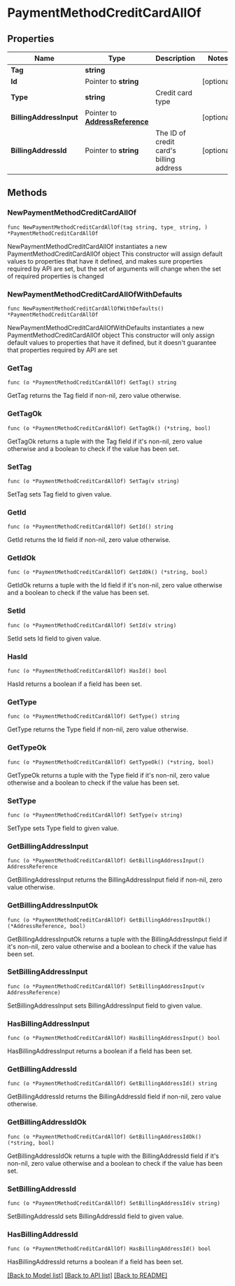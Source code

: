 # PaymentMethodCreditCardAllOf

## Properties

Name | Type | Description | Notes
------------ | ------------- | ------------- | -------------
**Tag** | **string** |  | 
**Id** | Pointer to **string** |  | [optional] 
**Type** | **string** | Credit card type | 
**BillingAddressInput** | Pointer to [**AddressReference**](AddressReference.md) |  | [optional] 
**BillingAddressId** | Pointer to **string** | The ID of credit card&#39;s billing address | [optional] 

## Methods

### NewPaymentMethodCreditCardAllOf

`func NewPaymentMethodCreditCardAllOf(tag string, type_ string, ) *PaymentMethodCreditCardAllOf`

NewPaymentMethodCreditCardAllOf instantiates a new PaymentMethodCreditCardAllOf object
This constructor will assign default values to properties that have it defined,
and makes sure properties required by API are set, but the set of arguments
will change when the set of required properties is changed

### NewPaymentMethodCreditCardAllOfWithDefaults

`func NewPaymentMethodCreditCardAllOfWithDefaults() *PaymentMethodCreditCardAllOf`

NewPaymentMethodCreditCardAllOfWithDefaults instantiates a new PaymentMethodCreditCardAllOf object
This constructor will only assign default values to properties that have it defined,
but it doesn't guarantee that properties required by API are set

### GetTag

`func (o *PaymentMethodCreditCardAllOf) GetTag() string`

GetTag returns the Tag field if non-nil, zero value otherwise.

### GetTagOk

`func (o *PaymentMethodCreditCardAllOf) GetTagOk() (*string, bool)`

GetTagOk returns a tuple with the Tag field if it's non-nil, zero value otherwise
and a boolean to check if the value has been set.

### SetTag

`func (o *PaymentMethodCreditCardAllOf) SetTag(v string)`

SetTag sets Tag field to given value.


### GetId

`func (o *PaymentMethodCreditCardAllOf) GetId() string`

GetId returns the Id field if non-nil, zero value otherwise.

### GetIdOk

`func (o *PaymentMethodCreditCardAllOf) GetIdOk() (*string, bool)`

GetIdOk returns a tuple with the Id field if it's non-nil, zero value otherwise
and a boolean to check if the value has been set.

### SetId

`func (o *PaymentMethodCreditCardAllOf) SetId(v string)`

SetId sets Id field to given value.

### HasId

`func (o *PaymentMethodCreditCardAllOf) HasId() bool`

HasId returns a boolean if a field has been set.

### GetType

`func (o *PaymentMethodCreditCardAllOf) GetType() string`

GetType returns the Type field if non-nil, zero value otherwise.

### GetTypeOk

`func (o *PaymentMethodCreditCardAllOf) GetTypeOk() (*string, bool)`

GetTypeOk returns a tuple with the Type field if it's non-nil, zero value otherwise
and a boolean to check if the value has been set.

### SetType

`func (o *PaymentMethodCreditCardAllOf) SetType(v string)`

SetType sets Type field to given value.


### GetBillingAddressInput

`func (o *PaymentMethodCreditCardAllOf) GetBillingAddressInput() AddressReference`

GetBillingAddressInput returns the BillingAddressInput field if non-nil, zero value otherwise.

### GetBillingAddressInputOk

`func (o *PaymentMethodCreditCardAllOf) GetBillingAddressInputOk() (*AddressReference, bool)`

GetBillingAddressInputOk returns a tuple with the BillingAddressInput field if it's non-nil, zero value otherwise
and a boolean to check if the value has been set.

### SetBillingAddressInput

`func (o *PaymentMethodCreditCardAllOf) SetBillingAddressInput(v AddressReference)`

SetBillingAddressInput sets BillingAddressInput field to given value.

### HasBillingAddressInput

`func (o *PaymentMethodCreditCardAllOf) HasBillingAddressInput() bool`

HasBillingAddressInput returns a boolean if a field has been set.

### GetBillingAddressId

`func (o *PaymentMethodCreditCardAllOf) GetBillingAddressId() string`

GetBillingAddressId returns the BillingAddressId field if non-nil, zero value otherwise.

### GetBillingAddressIdOk

`func (o *PaymentMethodCreditCardAllOf) GetBillingAddressIdOk() (*string, bool)`

GetBillingAddressIdOk returns a tuple with the BillingAddressId field if it's non-nil, zero value otherwise
and a boolean to check if the value has been set.

### SetBillingAddressId

`func (o *PaymentMethodCreditCardAllOf) SetBillingAddressId(v string)`

SetBillingAddressId sets BillingAddressId field to given value.

### HasBillingAddressId

`func (o *PaymentMethodCreditCardAllOf) HasBillingAddressId() bool`

HasBillingAddressId returns a boolean if a field has been set.


[[Back to Model list]](../README.md#documentation-for-models) [[Back to API list]](../README.md#documentation-for-api-endpoints) [[Back to README]](../README.md)


